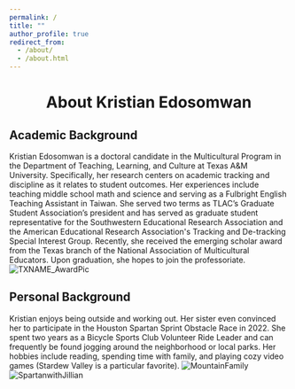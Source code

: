 ```yaml
---
permalink: /
title: ""
author_profile: true
redirect_from: 
  - /about/
  - /about.html
---
```


# <center>About Kristian Edosomwan<center>
## Academic Background
Kristian Edosomwan is a doctoral candidate in the Multicultural Program in the Department of Teaching, Learning, and Culture at Texas A&M University. Specifically, her research centers on academic tracking and discipline as it relates to student outcomes. Her experiences include teaching middle school math and science and serving as a Fulbright English Teaching Assistant in Taiwan. She served two terms as TLAC’s Graduate Student Association’s president and has served as graduate student representative for the Southwestern Educational Research Association and the American Educational Research Association's Tracking and De-tracking Special Interest Group. Recently, she received the emerging scholar award from the Texas branch of the National Association of Multicultural Educators. Upon graduation, she hopes to join the professoriate. 
![TXNAME_AwardPic](https://github.com/kedosomwan/kedosomwan.github.io/assets/172934087/a6c76fae-7ecf-4742-ac67-d3cd82dc4826)

## Personal Background
Kristian enjoys being outside and working out. Her sister even convinced her to participate in the Houston Spartan Sprint Obstacle Race in 2022. She spent two years as a Bicycle Sports Club Volunteer Ride Leader and can frequently be found jogging around the neighborhood or local parks. Her hobbies include reading, spending time with family, and playing cozy video games (Stardew Valley is a particular favorite). 
![MountainFamily](https://github.com/kedosomwan/kedosomwan.github.io/assets/172934087/e552874b-8242-4844-9d1f-2a32c385f77e)
![SpartanwithJillian](https://github.com/kedosomwan/kedosomwan.github.io/assets/172934087/08ced427-1d7b-4d63-8b7d-8c589058584d)

